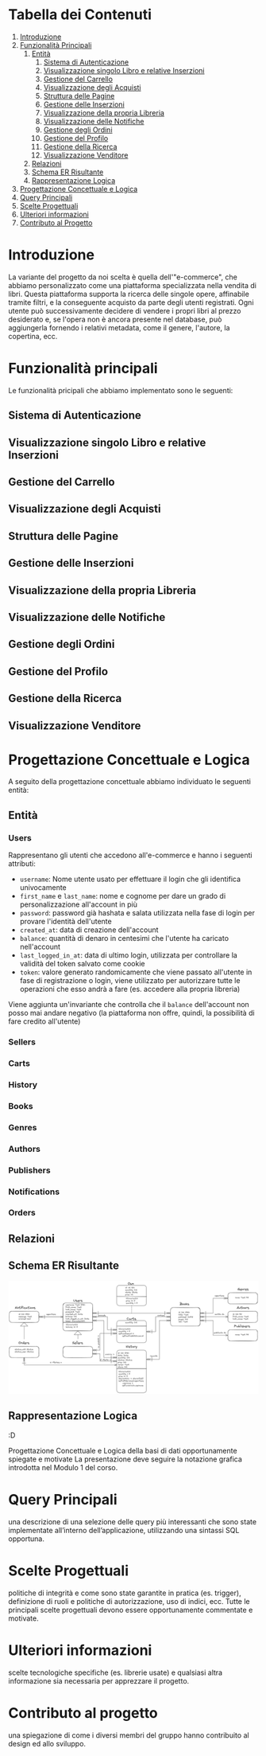 # Tabella dei Contenuti
1. [Introduzione](#introduzione)
2. [Funzionalità Principali](#funzionalità-principali)
    1. [Entità](#entità)
        1. [Sistema di Autenticazione](#sistema-di-autenticazione)
        2. [Visualizzazione singolo Libro e relative Inserzioni](#visualizzazione-singolo-libro-e-relative-inserzioni)
        3. [Gestione del Carrello](#gestione-del-carrello)
        4. [Visualizzazione degli Acquisti](#visualizzazione-degli-acquisti)
        5. [Struttura delle Pagine](#struttura-delle-pagine)
        6. [Gestione delle Inserzioni](#gestione-delle-inserzioni)
        7. [Visualizzazione della propria Libreria](#visualizzazione-della-propria-libreria)
        8. [Visualizzazione delle Notifiche](#visualizzazione-delle-notifiche)
        9. [Gestione degli Ordini](#gestione-degli-ordini)
        10. [Gestione del Profilo](#gestione-del-profilo)
        11. [Gestione della Ricerca](#gestione-della-ricerca)
        12. [Visualizzazione Venditore](#visualizzazione-venditore)
    2. [Relazioni](#relazioni)
    3. [Schema ER Risultante](#schema-er-risultante)
    4. [Rappresentazione Logica](#rappresentazione-logica)
3. [Progettazione Concettuale e Logica](#progettazione-concettuale-e-logica)
4. [Query Principali](#query-principali)
5. [Scelte Progettuali](#scelte-progettuali)
6. [Ulteriori informazioni](#ulteriori-informazioni)
7. [Contributo al Progetto](#contributo-al-progetto)



# Introduzione
La variante del progetto da noi scelta è quella dell'"e-commerce", che abbiamo personalizzato come una piattaforma specializzata nella vendita di libri. Questa piattaforma supporta la ricerca delle singole opere, affinabile tramite filtri, e la conseguente acquisto da parte degli utenti registrati. Ogni utente può successivamente decidere di vendere i propri libri al prezzo desiderato e, se l'opera non è ancora presente nel database, può aggiungerla fornendo i relativi metadata, come il genere, l'autore, la copertina, ecc.


# Funzionalità principali
Le funzionalità pricipali che abbiamo implementato sono le seguenti:
## Sistema di Autenticazione
## Visualizzazione singolo Libro e relative Inserzioni
## Gestione del Carrello
## Visualizzazione degli Acquisti
## Struttura delle Pagine
## Gestione delle Inserzioni
## Visualizzazione della propria Libreria
## Visualizzazione delle Notifiche
## Gestione degli Ordini
## Gestione del Profilo
## Gestione della Ricerca
## Visualizzazione Venditore

# Progettazione Concettuale e Logica
A seguito della progettazione concettuale abbiamo individuato le seguenti entità:
## Entità
### Users
Rappresentano gli utenti che accedono all'e-commerce e hanno i seguenti attributi:
- `username`: Nome utente usato per effettuare il login che gli identifica univocamente
- `first_name` e `last_name`: nome e cognome per dare un grado di personalizzazione all'account in più
- `password`: password già hashata e salata utilizzata nella fase di login per provare l'identità dell'utente
- `created_at`: data di creazione dell'account
- `balance`: quantità di denaro in centesimi che l'utente ha caricato nell'account
- `last_logged_in_at`: data di ultimo login, utilizzata per controllare la validità del token salvato come cookie
- `token`: valore generato randomicamente che viene passato all'utente in fase di registrazione o login, viene utilizzato per autorizzare tutte le operazioni che esso andrà a fare (es. accedere alla propria libreria)

Viene aggiunta un'invariante che controlla che il `balance` dell'account non posso mai andare negativo (la piattaforma non offre, quindi, la possibilità di fare credito all'utente)

### Sellers
### Carts
### History
### Books
### Genres
### Authors
### Publishers
### Notifications
### Orders

## Relazioni
###

## Schema ER Risultante
![Schema ER](./database_ER.png)

## Rappresentazione Logica
:D

Progettazione Concettuale e Logica della basi di dati opportunamente spiegate e motivate La presentazione deve seguire la notazione grafica introdotta nel Modulo 1 del corso.

# Query Principali
una descrizione di una selezione delle query più interessanti che sono state implementate all’interno dell’applicazione, utilizzando una sintassi SQL opportuna.

# Scelte Progettuali
politiche di integrità e come sono state garantite in pratica (es. trigger), definizione di ruoli e politiche di autorizzazione, uso di indici, ecc. Tutte le principali scelte progettuali devono essere opportunamente commentate e motivate.


# Ulteriori informazioni
scelte tecnologiche specifiche (es. librerie usate) e qualsiasi altra informazione sia necessaria per apprezzare il progetto.

# Contributo al progetto
una spiegazione di come i diversi membri del gruppo hanno contribuito al design ed allo sviluppo.
